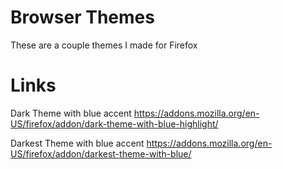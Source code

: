 # Browser Themes
These are a couple themes I made for Firefox

# Links
Dark Theme with blue accent
https://addons.mozilla.org/en-US/firefox/addon/dark-theme-with-blue-highlight/

Darkest Theme with blue accent
https://addons.mozilla.org/en-US/firefox/addon/darkest-theme-with-blue/
